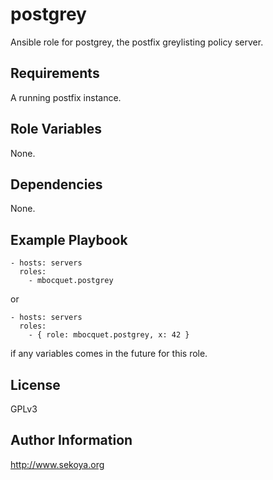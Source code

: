 # postgrey

Ansible role for postgrey, the postfix greylisting policy server.

## Requirements

A running postfix instance.

## Role Variables

None.

## Dependencies

None.

## Example Playbook

    - hosts: servers
      roles:
        - mbocquet.postgrey

or

    - hosts: servers
      roles:
        - { role: mbocquet.postgrey, x: 42 }

if any variables comes in the future for this role.

## License

GPLv3

## Author Information

http://www.sekoya.org
